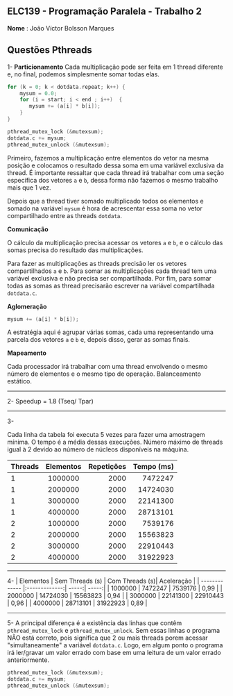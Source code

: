 ## ELC139 - Programação Paralela - Trabalho 2
**Nome** : João Víctor Bolsson Marques

## Questões Pthreads
1- 
**Particionamento**
Cada multiplicação pode ser feita em 1 thread diferente e, no final, podemos simplesmente somar todas elas.

```c
for (k = 0; k < dotdata.repeat; k++) {
    mysum = 0.0;
    for (i = start; i < end ; i++)  {
       mysum += (a[i] * b[i]);
    }
}

pthread_mutex_lock (&mutexsum);
dotdata.c += mysum;
pthread_mutex_unlock (&mutexsum);
```

Primeiro, fazemos a multiplicação entre elementos do vetor na mesma posição e colocamos o resultado dessa soma em uma variável exclusiva da thread. É importante ressaltar que cada thread irá trabalhar com uma seção específica dos vetores `a` e `b`, dessa forma não fazemos o mesmo trabalho mais que 1 vez.

Depois que a thread tiver somado multiplicado todos os elementos e somado na variável `mysum` é hora de acrescentar essa soma no vetor compartilhado entre as threads `dotdata`.

**Comunicação**

O cálculo da multiplicação precisa acessar os vetores `a` e `b`, e o cálculo das somas precisa do resultado das multiplicações.

Para fazer as multiplicações as threads precisão ler os vetores compartilhados `a` e `b`. Para somar as multiplicações cada thread tem uma variável exclusiva e não precisa ser compartilhada. Por fim, para somar todas as somas as thread precisarão escrever na variável compartilhada `dotdata.c`.

**Aglomeração**

```c
mysum += (a[i] * b[i]);
```

A estratégia aqui é agrupar várias somas, cada uma representando uma parcela dos vetores `a` e `b` e, depois disso, gerar as somas finais.

**Mapeamento**

Cada processador irá trabalhar com uma thread envolvendo o mesmo número de elementos e o mesmo tipo de operação. Balanceamento estático.

---
2-  Speedup = 1.8 (Tseq/ Tpar)

---
3- 

Cada linha da tabela foi executa 5 vezes para fazer uma amostragem mínima. O tempo é a média dessas execuções. Número máximo de threads igual à 2 devido ao número de núcleos disponíveis na máquina.

| Threads        | Elementos           | Repetições  | Tempo (ms) |
| ------------- |:-------------:| -----:| -----:|
| 1     | 1000000 | 2000 | 7472247 | 
| 1     | 2000000 | 2000 | 14724030 | 
| 1     | 3000000 | 2000 | 22141300 | 
| 1     | 4000000 | 2000 | 28713101 | 
| 2     | 1000000 | 2000 | 7539176 | 
| 2     | 2000000 | 2000 | 15563823 | 
| 2     | 3000000 | 2000 | 22910443 | 
| 2     | 4000000 | 2000 | 31922923 | 

---
4-
| Elementos            | Sem Threads (s) | Com Threads (s)| Aceleração |
| ------------- |:-------------:| -----:| -----:|
| 1000000     | 7472247 | 7539176 | 0,99 | 
| 2000000     | 14724030 | 15563823 | 0,94 | 
| 3000000     | 22141300 | 22910443 | 0,96 | 
| 4000000     | 28713101 | 31922923 | 0,89 | 


---

5- A principal diferença é a existência das linhas que contêm `pthread_mutex_lock` e `pthread_mutex_unlock`. Sem essas linhas o programa NÃO está correto, pois significa que 2 ou mais threads porem acessar "simultaneamente" a variável `dotdata.c`. Logo, em algum ponto o programa irá ler/gravar um valor errado com base em uma leitura de um valor errado anteriormente.

```c
pthread_mutex_lock (&mutexsum);
dotdata.c += mysum;
pthread_mutex_unlock (&mutexsum);
```

